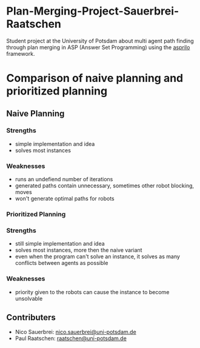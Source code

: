 # Plan-Merging-Project-Sauerbrei-Raatschen

Student project at the University of Potsdam about multi agent path finding through plan merging in ASP (Answer Set Programming) using the [asprilo](https://potassco.org/asprilo/) framework.

# Comparison of naive planning and prioritized planning 



## Naive Planning

### Strengths

+ simple implementation and idea
+ solves most instances

### Weaknesses

- runs an undefiend number of iterations
- generated paths contain unnecessary, sometimes other robot blocking, moves
- won't generate optimal paths for robots

### Prioritized Planning

### Strengths

+ still simple implementation and idea
+ solves most instances, more then the naive variant
+ even when the program can't solve an instance, it solves as many conflicts between agents as possible

### Weaknesses

- priority given to the robots can cause the instance to become unsolvable


## Contributers

- Nico Sauerbrei: nico.sauerbrei@uni-potsdam.de
- Paul Raatschen: raatschen@uni-potsdam.de


